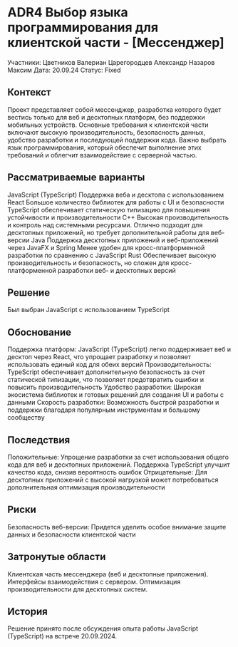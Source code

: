 # ADR4 Выбор языка программирования для клиентской части - [Мессенджер]
Участники:
Цветников Валериан
Царегородцев Александр
Назаров Максим
Дата: 20.09.24
Статус: Fixed

## Контекст
Проект представляет собой мессенджер, разработка которого будет вестись только для веб и десктопных платформ, без поддержки мобильных устройств. Основные требования к клиентской части включают высокую производительность, безопасность данных, удобство разработки и последующей поддержки кода. Важно выбрать язык программирования, который обеспечит выполнение этих требований и облегчит взаимодействие с серверной частью.

## Рассматриваемые варианты
JavaScript (TypeScript)
Поддержка веба и десктопа с использованием React
Большое количество библиотек для работы с UI и безопасности
TypeScript обеспечивает статическую типизацию для повышения устойчивости и производительности
C++
Высокая производительность и контроль над системными ресурсами.
Отлично подходит для десктопных приложений, но требует дополнительной работы для веб-версии
Java
Поддержка десктопных приложений и веб-приложений через JavaFX и Spring
Менее удобен для кросс-платформенной разработки по сравнению с JavaScript
Rust
Обеспечивает высокую производительность и безопасность, но сложен для кросс-платформенной разработки веб- и десктопных версий
## Решение
Был выбран JavaScript с использованием TypeScript
## Обоснование
Поддержка платформ: JavaScript (TypeScript) легко поддерживает веб и десктоп через React, что упрощает разработку и позволяет использовать единый код для обеих версий
Производительность: TypeScript обеспечивает дополнительную безопасность за счет статической типизации, что позволяет предотвратить ошибки и повысить производительность
Удобство разработки: Широкая экосистема библиотек и готовых решений для создания UI и работы с данными
Скорость разработки: Возможность быстрой разработки и поддержки благодаря популярным инструментам и большому сообществу

## Последствия
Положительные: Упрощение разработки за счет использования общего кода для веб и десктопных приложений. Поддержка TypeScript улучшит качество кода, снизив вероятность ошибок
Отрицательные: Для десктопных приложений с высокой нагрузкой может потребоваться дополнительная оптимизация производительности

## Риски

Безопасность веб-версии: Придется уделить особое внимание защите данных и безопасности клиентской части

## Затронутые области
Клиентская часть мессенджера (веб и десктопные приложения).
Интерфейсы взаимодействия с сервером.
Оптимизация производительности для десктопных систем.

## История
Решение принято после обсуждения опыта работы JavaScript (TypeScript) на встрече 20.09.2024.
